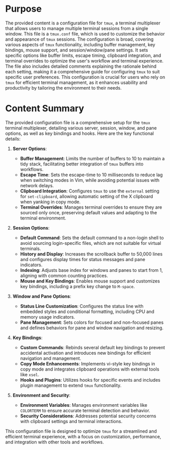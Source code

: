# Purpose
The provided content is a configuration file for `tmux`, a terminal multiplexer that allows users to manage multiple terminal sessions from a single window. This file is a `tmux.conf` file, which is used to customize the behavior and appearance of `tmux` sessions. The configuration is broad, covering various aspects of `tmux` functionality, including buffer management, key bindings, mouse support, and session/window/pane settings. It sets specific options like buffer limits, escape timing, clipboard integration, and terminal overrides to optimize the user's workflow and terminal experience. The file also includes detailed comments explaining the rationale behind each setting, making it a comprehensive guide for configuring `tmux` to suit specific user preferences. This configuration is crucial for users who rely on `tmux` for efficient terminal management, as it enhances usability and productivity by tailoring the environment to their needs.
# Content Summary
The provided configuration file is a comprehensive setup for the `tmux` terminal multiplexer, detailing various server, session, window, and pane options, as well as key bindings and hooks. Here are the key functional details:

1. **Server Options**:
   - **Buffer Management**: Limits the number of buffers to 10 to maintain a tidy stack, facilitating better integration of `tmux` buffers into workflows.
   - **Escape Time**: Sets the escape-time to 10 milliseconds to reduce lag when switching modes in Vim, while avoiding potential issues with network delays.
   - **Clipboard Integration**: Configures `tmux` to use the `external` setting for `set-clipboard`, allowing automatic setting of the X clipboard when yanking in copy mode.
   - **Terminal Overrides**: Manages terminal overrides to ensure they are sourced only once, preserving default values and adapting to the terminal environment.

2. **Session Options**:
   - **Default Command**: Sets the default command to a non-login shell to avoid sourcing login-specific files, which are not suitable for virtual terminals.
   - **History and Display**: Increases the scrollback buffer to 50,000 lines and configures display times for status messages and pane indicators.
   - **Indexing**: Adjusts base index for windows and panes to start from 1, aligning with common counting practices.
   - **Mouse and Key Bindings**: Enables mouse support and customizes key bindings, including a prefix key change to `M-space`.

3. **Window and Pane Options**:
   - **Status Line Customization**: Configures the status line with embedded styles and conditional formatting, including CPU and memory usage indicators.
   - **Pane Management**: Sets colors for focused and non-focused panes and defines behaviors for pane and window navigation and resizing.

4. **Key Bindings**:
   - **Custom Commands**: Rebinds several default key bindings to prevent accidental activation and introduces new bindings for efficient navigation and management.
   - **Copy Mode Enhancements**: Implements vi-style key bindings in copy mode and integrates clipboard operations with external tools like `xsel`.
   - **Hooks and Plugins**: Utilizes hooks for specific events and includes plugin management to extend `tmux` functionality.

5. **Environment and Security**:
   - **Environment Variables**: Manages environment variables like `COLORTERM` to ensure accurate terminal detection and behavior.
   - **Security Considerations**: Addresses potential security concerns with clipboard settings and terminal interactions.

This configuration file is designed to optimize `tmux` for a streamlined and efficient terminal experience, with a focus on customization, performance, and integration with other tools and workflows.
